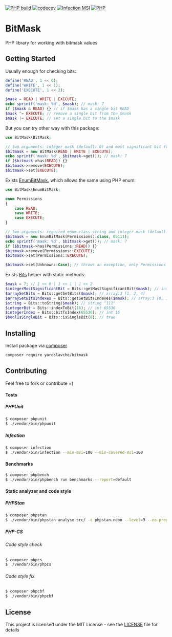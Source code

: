 [![PHP build](https://github.com/yaroslavche/BitMask/actions/workflows/php.yml/badge.svg)](https://github.com/yaroslavche/BitMask/actions/workflows/php.yml)
[![codecov](https://codecov.io/gh/yaroslavche/bitmask/branch/main/graph/badge.svg)](https://codecov.io/gh/yaroslavche/bitmask)
[![Infection MSI](https://badge.stryker-mutator.io/github.com/yaroslavche/BitMask/main)](https://infection.github.io)
[![PHP](http://poser.pugx.org/yaroslavche/bitmask/require/php)](https://packagist.org/packages/yaroslavche/bitmask)
# BitMask

PHP library for working with bitmask values

## Getting Started
Usually enough for checking bits: 
```php
define('READ', 1 << 0);
define('WRITE', 1 << 1);
define('EXECUTE', 1 << 2);

$mask = READ | WRITE | EXECUTE;
echo sprintf('mask: %d', $mask); // mask: 7
if ($mask & READ) {} // if $mask has a single bit READ
$mask ^= EXECUTE; // remove a single bit from the $mask
$mask |= EXECUTE; // set a single bit to the $mask
```

But you can try other way with this package:

```php
use BitMask\BitMask;

// two arguments: integer mask (default: 0) and most significant bit for boundaries (default: null) 
$bitmask = new BitMask(READ | WRITE | EXECUTE);
echo sprintf('mask: %d', $bitmask->get()); // mask: 7
if ($bitmask->has(READ)) {}
$bitmask->remove(EXECUTE);
$bitmask->set(EXECUTE);
```

Exists [EnumBitMask](/src/EnumBitMask.php), which allows the same using PHP enum:

```php
use BitMask\EnumBitMask;

enum Permissions
{
    case READ;
    case WRITE;
    case EXECUTE;
}

// two arguments: required enum class-string and integer mask (default: 0)
$bitmask = new EnumBitMask(Permissions::class, 0b111);
echo sprintf('mask: %d', $bitmask->get()); // mask: 7
if ($bitmask->has(Permissions::READ)) {}
$bitmask->remove(Permissions::EXECUTE);
$bitmask->set(Permissions::EXECUTE);

$bitmask->set(Unknown::Case); // throws an exception, only Permissions cases available
```

Exists [Bits](/src/Util/Bits.php) helper with static methods:

```php
$mask = 7; // 1 << 0 | 1 << 1 | 1 << 2
$integerMostSignificantBit = Bits::getMostSignificantBit($mask); // int 2
$arraySetBits = Bits::getSetBits($mask); // array:3 [1, 2, 4]
$arraySetBitsIndexes = Bits::getSetBitsIndexes($mask); // array:3 [0, 1, 2]
$string = Bits::toString($mask); // string "111"
$integerBit = Bits::indexToBit(16); // int 65536
$integerIndex = Bits::bitToIndex(65536); // int 16
$boolIsSingleBit = Bits::isSingleBit(8); // true
```

## Installing

Install package via [composer](https://getcomposer.org/) 
```bash
composer require yaroslavche/bitmask
```

## Contributing

Feel free to fork or contribute =)

#### Tests
##### PHPUnit
```bash
$ composer phpunit
$ ./vendor/bin/phpunit
```
##### Infection
```bash
$ composer infection
$ ./vendor/bin/infection --min-msi=100 --min-covered-msi=100
```
#### Benchmarks
```bash
$ composer phpbench
$ ./vendor/bin/phpbench run benchmarks --report=default
```
#### Static analyzer and code style
##### PHPStan
```bash
$ composer phpstan
$ ./vendor/bin/phpstan analyse src/ -c phpstan.neon --level=9 --no-progress -vvv --memory-limit=1024M
```
##### PHP-CS
###### Code style check
```bash
$ composer phpcs
$ ./vendor/bin/phpcs
```
###### Code style fix
```bash
$ composer phpcbf
$ ./vendor/bin/phpcbf
```

## License

This project is licensed under the MIT License - see the [LICENSE](LICENSE) file for details
